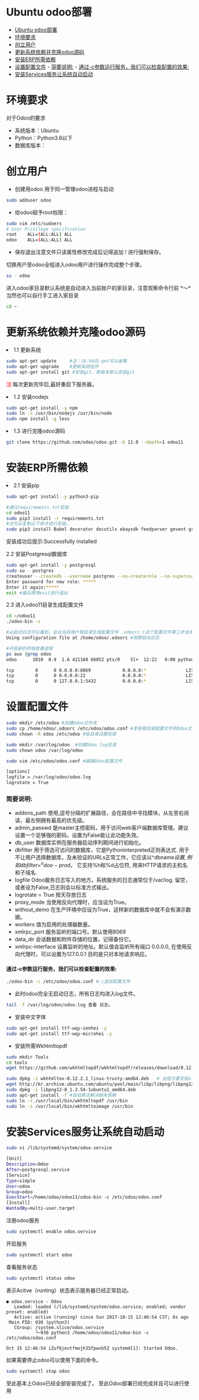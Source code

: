 # Ubuntu odoo部署
<!-- TOC -->

- [Ubuntu odoo部署](#ubuntu-odoo部署)
- [环境要求](#环境要求)
- [创立用户](#创立用户)
- [更新系统依赖并克隆odoo源码](#更新系统依赖并克隆odoo源码)
- [安装ERP所需依赖](#安装erp所需依赖)
- [设置配置文件](#设置配置文件)
        - [简要说明:](#简要说明)
            - [通过-c参数运行服务，我们可以检查配置的效果:](#通过-c参数运行服务我们可以检查配置的效果)
- [安装Services服务让系统自动启动](#安装services服务让系统自动启动)

<!-- /TOC -->
# 环境要求
对于Odoo的要求
  * 系统版本：Ubuntu
  * Python：Python3.6以下
  * 数据库版本：
# 创立用户
* 创建用odoo 用于同一管理odoo进程与启动
``` bash
sudo adduser odoo
```
* 给odoo赋予root权限：

``` bash
sudo vim /etc/sudoers
# User Privilege specification
root    ALL=(ALL:ALL) ALL
odoo    ALL=(ALL:ALL) ALL
```
* 保存退出注意文件只读属性修改完成后记得追加 *!* 进行强制保存。

切换用户至odoo全程进入odoo用户进行操作完成整个步骤。
``` bash
su - odoo
```
进入odoo家目录默认系统是自动进入当前账户的家目录，注意观察命令行前 *～*当然也可以自行手工进入家目录
``` bash
cd ~
```
# 更新系统依赖并克隆odoo源码
<li>1.1 更新系统

``` bash
sudo apt-get update     #注：16.04后-get可以省略
sudo apt-get upgrade    #更新系统组件
sudo apt-get install git #安装git，新版本默认安装git
```

<font color=red>注:</font>每次更新完毕后,最好重启下服务器。

<li>1.2 安装nodejs

``` bash
sudo apt-get install -y npm
sudo ln -s /usr/bin/nodejs /usr/bin/node
sudo npm install -g less
```

<li>1.3 进行克隆odoo源码

``` bash
git clone https://github.com/odoo/odoo.git -b 11.0 --depth=1 odoo11
```

# 安装ERP所需依赖
<li>2.1 安装pip

``` bash
sudo apt-get install -y python3-pip
```
``` bash
#通过requirements.txt安装
cd odoo11
sudo pip3 install -r requirements.txt
#也可以复制以下命令进行安装。
sudo pip3 install Babel decorator docutils ebaysdk feedparser gevent greenlet html2text Jinja2 lxml Mako MarkupSafe mock num2words ofxparse passlib Pillow psutil psycogreen psycopg2 pydot pyparsing PyPDF2 pyserial python-dateutil python-openid pytz pyusb PyYAML qrcode reportlab requests six suds-jurko vatnumber vobject Werkzeug XlsxWriter xlwt xlrd 
```

安装成功后提示:Successfully installed

2.2 安装Postgresql数据库
``` bash
sudo apt-get install -y postgresql
sudo su - postgres
createuser --createdb --username postgres --no-createrole --no-superuser --pwprompt odoo
Enter password for new role: *****
Enter it again:*****
exit #最后使用exit进行退出
```

2.3 进入odoo11目录生成配置文件

``` bash
cd ~/odoo11
./odoo-bin -s
```

``` bash
#从启动日志可以看到，会在当前用户根目录生成配置文件 .odoorc (这个配置文件第三步会用到)
Using configuration file at /home/odoo/.odoorc #观察启动日志
```

``` bash
#开启新的终端查看进程
ps aux |grep odoo
odoo      1010  0.9  1.6 421168 66852 pts/0    Sl+  12:22   0:00 python3 ./odoo-bin -c /etc/odoo/odoo.conf
```
```bash
tcp        0      0 0.0.0.0:8069            0.0.0.0:*               LISTEN     
tcp        0      0 0.0.0.0:22              0.0.0.0:*               LISTEN     
tcp        0      0 127.0.0.1:5432          0.0.0.0:*               LISTEN 
```
# 设置配置文件

``` bash
sudo mkdir /etc/odoo #创建Odoo文件夹
sudo cp /home/odoo/.odoorc /etc/odoo/odoo.conf #复制根目录配置文件到Odoo文件夹下并更名 odoo.conf
sudo chown -R odoo /etc/odoo #给目录设置权限
```

``` bash
sudo mkdir /var/log/odoo  #创建Odoo log目录
sudo chown odoo /var/log/odoo
``` 
``` bash
sudo vim /etc/odoo/odoo.conf #编辑Odoo配置文件
```
``` bash
[options]
logfile = /var/log/odoo/odoo.log
logrotate = True
```
### 简要说明:
* addons_path 使用,逗号分隔的扩展路径，会在路径中寻找模块，从左至右阅读，最左侧拥有最高的优先级。
* admin_passwd 是master主控密码，用于访问web客户端数据库管理。建议设置一个足够强的密码，设置为False能让此功能失效。
* db_user 数据库实例在服务器启动序列期间进行初始化。
* dbfilter 用于筛选可访问的数据库，它是Pythoninterpreted正则表达式. 用于不让用户选择数据库，及未验证的URLs正常工作，它应该以^dbname$设置, 例如 dbfilter=^odoo-prod$。 它支持%h和%d占位符, 用来HTTP请求的主机名和子域名.
* logfile Odoo服务日志写入的地方。系统服务的日志通常位于/var/log. 留空，或者设为False,日志则会以标准方式输出。
* logrotate = True 按天存放日志
* proxy_mode 当使用反向代理时，应当设为True。
* without_demo 在生产环境中应设为True，这样新的数据库中就不会有演示数据。
* workers 值为启用的处理器数量。
* xmlrpc_port 服务监听的端口号。默认使用8069
* data_dir 会话数据和附件存储的位置，记得备份它。
* xmlrpc-interface 设置监听的地址。默认值会监听所有端口 0.0.0.0, 在使用反向代理时，可以设置为127.0.0.1 目的是只对本地请求响应。

#### 通过-c参数运行服务，我们可以检查配置的效果:
``` bash
./odoo-bin -c /etc/odoo/odoo.conf #-c追加配置文件
```
* 此时odoo完全无启动日志，所有日志均进入log文件。
``` bash
tail -f /var/log/odoo/odoo.log 查看 日志。
```
* 安装中文字体
``` bash
sudo apt-get install ttf-wqy-zenhei -y
sudo apt-get install ttf-wqy-microhei -y
```
* 安装所需Wkhtmltopdf
``` bash
sudo mkdir Tools
cd tools
wget https://github.com/wkhtmltopdf/wkhtmltopdf/releases/download/0.12.2.1/wkhtmltox-0.12.2.1_linux-trusty-amd64.deb

sudo dpkg -i wkhtmltox-0.12.2.1_linux-trusty-amd64.deb   # 会提示要安装xfonts-75dpi 等，这时候用apt-get -f install会安装这2个依赖
wget http://kr.archive.ubuntu.com/ubuntu/pool/main/libp/libpng/libpng12-0_1.2.54-1ubuntu1_amd64.deb
sudo dpkg -i libpng12-0_1.2.54-1ubuntu1_amd64.deb
sudo apt-get install -f #自动再次解决缺失依赖
sudo ln -s /usr/local/bin/wkhtmltopdf /usr/bin 
sudo ln -s /usr/local/bin/wkhtmltoimage /usr/bin
```

# 安装Services服务让系统自动启动

``` bash
sudo vi /lib/systemd/system/odoo.service
```
``` bash
[Unit]
Description=Odoo
After=postgresql.service
[Service]
Type=simple
User=odoo
Group=odoo
ExecStart=/home/odoo/odoo11/odoo-bin -c /etc/odoo/odoo.conf
[Install]
WantedBy=multi-user.target
```
注册odoo服务 
``` bash
sudo systemctl enable odoo.service
```
开启服务
``` bash
sudo systemctl start odoo
```
查看服务状态
``` bash
sudo systemctl status odoo
```
表示Acitve（runting）状态表示服务器已经正常启动。
``` baash
● odoo.service - Odoo
   Loaded: loaded (/lib/systemd/system/odoo.service; enabled; vendor preset: enabled)
   Active: active (running) since Sun 2017-10-15 12:46:54 CST; 6s ago
 Main PID: 930 (python3)
   CGroup: /system.slice/odoo.service
           └─930 python3 /home/odoo/odoo11/odoo-bin -c /etc/odoo/odoo.conf

Oct 15 12:46:54 iZuf6jevtfmojh35fpwxb5Z systemd[1]: Started Odoo.
```
如果需要停止odoo可以使用下面的命令。
``` bash
sudo systemctl stop odoo
```
至此基本上Odoo已经全部安装完成了。
至此Odoo部署已经完成并且可以进行使用
